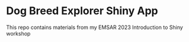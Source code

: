 #  Dog Breed Explorer Shiny App
This repo contains materials from my EMSAR 2023 Introduction to Shiny workshop
